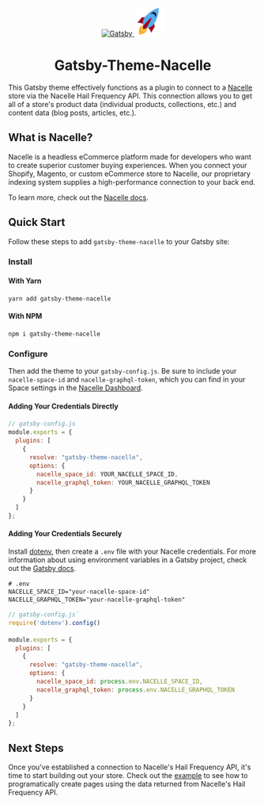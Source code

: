 <p align="center">
  <a href="https://www.getnacelle.com">
    <img alt="Gatsby" src="https://www.gatsbyjs.org/monogram.svg" width="60" />
    <img alt="Nacelle" src="../example/src/images/nacelle-rocket-icon-crop.png" width="60" />
  </a>
</p>

<h1 align="center">
  Gatsby-Theme-Nacelle
</h1>

This Gatsby theme effectively functions as a plugin to connect to a [Nacelle](https://www.getnacelle.com) store via the Nacelle Hail Frequency API. This connection allows you to get all of a store's product data (individual products, collections, etc.) and content data (blog posts, articles, etc.).

## What is Nacelle?

Nacelle is a headless eCommerce platform made for developers who want to create superior customer buying experiences. When you connect your Shopify, Magento, or custom eCommerce store to Nacelle, our proprietary indexing system supplies a high-performance connection to your back end. 

To learn more, check out the [Nacelle docs](https://docs.getnacelle.com/intro.html#what-is-nacelle).

## Quick Start

Follow these steps to add `gatsby-theme-nacelle` to your  Gatsby site:

### Install
#### With Yarn

```shell
yarn add gatsby-theme-nacelle
```

#### With NPM

```shell
npm i gatsby-theme-nacelle
```

### Configure

Then add the theme to your `gatsby-config.js`. Be sure to include your `nacelle-space-id` and `nacelle-graphql-token`, which you can find in your Space settings in the [Nacelle Dashboard](https://dashboard.getnacelle.com/).

#### Adding Your Credentials Directly

```javascript
// gatsby-config.js
module.exports = {
  plugins: [
    {
      resolve: "gatsby-theme-nacelle",
      options: {  
        nacelle_space_id: YOUR_NACELLE_SPACE_ID,
        nacelle_graphql_token: YOUR_NACELLE_GRAPHQL_TOKEN
      }
    }
  ]
};
```

#### Adding Your Credentials Securely

Install [dotenv](https://www.npmjs.com/package/dotenv), then create a `.env` file with your Nacelle credentials. For more information about using environment variables in a Gatsby project, check out the [Gatsby docs](https://www.gatsbyjs.org/docs/environment-variables/).

```  
# .env
NACELLE_SPACE_ID="your-nacelle-space-id"  
NACELLE_GRAPHQL_TOKEN="your-nacelle-graphql-token"
```

```javascript
// gatsby-config.js`
require('dotenv').config()

module.exports = {
  plugins: [
    {
      resolve: "gatsby-theme-nacelle",
      options: {  
      	nacelle_space_id: process.env.NACELLE_SPACE_ID,
      	nacelle_graphql_token: process.env.NACELLE_GRAPHQL_TOKEN
      }
    }
  ]
};
```

## Next Steps

Once you've established a connection to Nacelle's Hail Frequency API, it's time to start building out your store. Check out the [example](https://github.com/getnacelle/gatsby-theme-nacelle/tree/master/example) to see how to programatically create pages using the data returned from Nacelle's Hail Frequency API.
